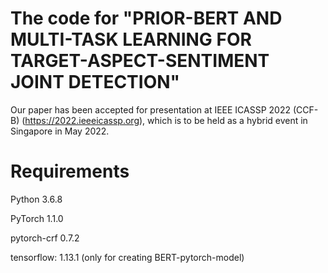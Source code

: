 # The code for "PRIOR-BERT AND MULTI-TASK LEARNING FOR TARGET-ASPECT-SENTIMENT JOINT DETECTION"
Our paper has been accepted for presentation at IEEE ICASSP 2022 (CCF-B) (https://2022.ieeeicassp.org), which is to be held as a hybrid event in Singapore in May 2022.
# Requirements
Python 3.6.8

PyTorch 1.1.0

pytorch-crf 0.7.2

tensorflow: 1.13.1 (only for creating BERT-pytorch-model)
